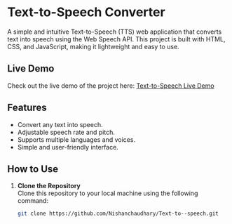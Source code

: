 # Text-to-Speech Converter

A simple and intuitive Text-to-Speech (TTS) web application that converts text into speech using the Web Speech API. This project is built with HTML, CSS, and JavaScript, making it lightweight and easy to use.

## Live Demo

Check out the live demo of the project here: [Text-to-Speech Live Demo](https://text-to-speech-beige.vercel.app/)

## Features

- Convert any text into speech.
- Adjustable speech rate and pitch.
- Supports multiple languages and voices.
- Simple and user-friendly interface.

## How to Use

1. **Clone the Repository**  
   Clone this repository to your local machine using the following command:
   ```bash
   git clone https://github.com/Nishanchaudhary/Text-to--speech.git
